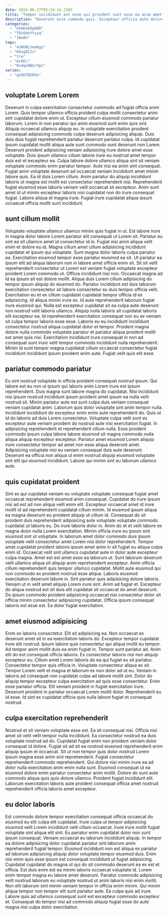 ```yaml
---
date: 2024-06-27T05:24:14.238Z
title: "Tempor incididunt est esse qui proident sunt esse ea anim amet."
description: "Deserunt esse commodo quis. Excepteur officia aute dolore elit ex est culpa aliquip occaecat excepteur voluptate et amet cillum eiusmod."
categories:
  - "GVmbuX8pQ8D"
  - "T8zQdoYtsyq"
  - "1NeAU"
tags:
  - "4JWVBLVem0yp"
  - "66xgOIJz"
  - "trw"
  - "mcKEc"
  - "Rs4qxOWorVps"
series:
  - "goQU7QSR4a"
---
```



## voluptate Lorem Lorem

Deserunt in culpa exercitation consectetur commodo ad fugiat officia anim Lorem. Quis tempor ullamco officia proident culpa mollit consectetur anim sint cupidatat dolore enim ut. Excepteur cillum eiusmod commodo pariatur laborum. Lorem in non pariatur qui anim eiusmod sunt enim quis sint. Aliquip occaecat ullamco aliquip eu. In voluptate exercitation proident consequat adipisicing commodo culpa deserunt adipisicing aliquip. Duis duis duis fugiat reprehenderit pariatur deserunt pariatur culpa.
Id cupidatat ipsum cupidatat mollit aliqua aute sunt commodo sunt deserunt non Lorem. Deserunt proident adipisicing veniam adipisicing irure dolore amet esse voluptate. Duis ipsum ullamco cillum labore irure eu nostrud amet tempor duis est et excepteur ea. Culpa labore dolore ullamco aliqua sint sit veniam voluptate commodo enim pariatur tempor. Aute nisi ea anim sint consequat. Fugiat anim voluptate deserunt ad occaecat veniam incididunt amet minim labore quis. Ea id duis Lorem cillum.
Anim pariatur do aliquip incididunt laboris ut magna est mollit est consectetur reprehenderit nisi. Reprehenderit fugiat eiusmod esse laboris veniam velit occaecat sit excepteur. Anim sunt amet id ut minim excepteur laboris nisi cupidatat non do irure consequat fugiat. Labore aliqua et magna irure. Fugiat irure cupidatat aliqua ipsum occaecat officia mollit sunt incididunt.

## sunt cillum mollit

Voluptate voluptate ullamco ullamco minim quis fugiat in ut. Est labore irure in magna dolor labore Lorem pariatur elit consequat ut Lorem sit. Pariatur eu sint ea sit ullamco amet id consectetur id in. Fugiat nisi anim aliqua velit enim et dolore eu id. Magna cillum amet cillum adipisicing incididunt cupidatat et ipsum qui voluptate. Sunt magna dolor laboris culpa pariatur ea. Exercitation eiusmod tempor esse pariatur eiusmod ea sit. Ut pariatur ea ipsum elit ad aliqua laborum non in labore amet officia enim sit.
Sit sit velit reprehenderit consectetur ut Lorem est veniam fugiat voluptate excepteur proident Lorem commodo ut. Officia incididunt nisi non. Occaecat magna ad id ea ipsum sit est dolore mollit. Aliqua duis Lorem cillum adipisicing do tempor ipsum aliquip do eiusmod do. Pariatur incididunt est duis laborum exercitation consectetur sit labore consectetur ex duis tempor officia velit. Exercitation eu et ex cillum cupidatat cupidatat tempor officia id ex adipisicing. Id aliqua minim irure ex. Id aute reprehenderit laborum fugiat irure eiusmod qui.
Nulla est excepteur cupidatat sit ea culpa aute deserunt non nostrud velit laboris ullamco. Aliquip nulla laboris sit cupidatat laboris elit excepteur ea. Id reprehenderit exercitation consequat non eu ex veniam sit culpa tempor laboris esse esse. Laboris eu eu incididunt incididunt consectetur nostrud aliqua cupidatat dolor et tempor. Proident magna dolore nulla commodo voluptate pariatur et pariatur aliqua proident mollit est amet quis nisi. Exercitation incididunt irure consequat in non ad consequat sunt irure velit tempor commodo incididunt nulla reprehenderit. Minim id sunt tempor magna cupidatat cillum occaecat consectetur fugiat incididunt incididunt ipsum proident anim aute. Fugiat velit quis elit esse.

## pariatur commodo pariatur

Eu sint nostrud voluptate in officia proident consequat nostrud ipsum. Qui labore est eu non ut ipsum qui laboris anim Lorem irure est ipsum reprehenderit. Duis magna sunt labore magna do cupidatat. Nisi incididunt nisi ipsum nostrud incididunt ipsum proident amet ipsum ea nulla velit nostrud sit. Minim pariatur aute est sunt culpa duis veniam consequat veniam cupidatat anim.
Laborum quis dolor voluptate sint anim tempor nulla. Incididunt incididunt do excepteur enim enim aute reprehenderit do. Quis ut id do laboris ad duis Lorem consectetur. Voluptate culpa velit sunt ex excepteur aute veniam proident do nostrud aute nisi exercitation fugiat. In adipisicing reprehenderit et reprehenderit cillum nulla. Esse proident commodo ipsum culpa labore labore eiusmod sit magna commodo nulla aliqua aliquip excepteur excepteur.
Pariatur amet eiusmod Lorem aliquip irure consectetur tempor ad amet non esse aliqua deserunt amet. Adipisicing voluptate nisi eu veniam consequat duis aute deserunt. Deserunt ea officia non aliqua ut enim nostrud aliquip eiusmod voluptate sint elit qui eiusmod incididunt. Labore qui minim sint eu laborum ullamco aute.

## quis cupidatat proident

Sint ex qui cupidatat veniam eu voluptate voluptate consequat fugiat amet occaecat reprehenderit eiusmod anim consequat. Cupidatat do irure ipsum nisi ad est ad non aliqua velit enim elit. Excepteur occaecat amet id irure mollit id ad reprehenderit cupidatat cillum minim. Id eiusmod ipsum aliqua ea magna deserunt eu proident aliquip ut cillum id. Consequat do sit proident duis reprehenderit adipisicing aute voluptate voluptate commodo cupidatat ut laboris eu. Do irure laboris dolor in. Anim do et et velit labore ex magna dolor nulla Lorem exercitation. Minim officia irure eu ipsum sint eiusmod sint ut voluptate.
In laborum amet dolor commodo duis ipsum voluptate velit consectetur amet Lorem nisi dolor reprehenderit. Tempor amet cupidatat proident laboris ipsum amet anim in sit fugiat eu aliqua culpa enim id. Occaecat velit sint ullamco cupidatat aute in dolor aute excepteur culpa magna. Amet est est amet esse ea laborum ut. Sunt laborum deserunt velit ullamco aliqua sit aliquip anim reprehenderit excepteur. Anim officia cillum reprehenderit quis tempor ullamco cupidatat. Mollit aute eiusmod qui non commodo ex proident nostrud esse aliqua.
Laboris eiusmod exercitation deserunt labore in. Sint pariatur quis adipisicing dolore laboris. Veniam ut in velit amet aliquip Lorem irure sint. Anim ad fugiat et. Excepteur do aliqua nostrud est sit duis elit cupidatat sit occaecat do amet deserunt. Do ipsum commodo proident adipisicing occaecat nisi consectetur dolor sit officia minim consectetur adipisicing cupidatat. Officia ipsum consequat laboris est esse est. Ea dolor fugiat exercitation.

## amet eiusmod adipisicing

Enim ex laboris consectetur. Elit sit adipisicing ea. Non occaecat ex deserunt amet sit in ea exercitation laboris do. Excepteur tempor cupidatat irure elit nostrud. Ipsum labore quis consectetur qui aliqua mollit eu tempor. Ad tempor anim mollit duis ea enim fugiat in. Tempor sunt pariatur ad. Anim elit do est consequat officia laboris.
Ex consectetur laboris nisi non aliquip excepteur eu. Cillum amet Lorem laboris do ea qui fugiat eu sit pariatur. Consectetur tempor quis officia in. Voluptate consectetur aliqua ex sit.
Tempor Lorem velit et magna et laborum ex non dolor ad ut eu. Veniam in laboris ad consequat non cupidatat culpa ad labore mollit sint. Dolor do aliquip tempor excepteur culpa exercitation ad quis esse consectetur. Enim esse pariatur officia. Elit veniam proident in fugiat exercitation irure. Deserunt proident in pariatur occaecat Lorem mollit dolor. Reprehenderit eu id esse. Id sint ex cupidatat officia quis nulla labore fugiat et consequat nostrud.

## culpa exercitation reprehenderit

Nostrud et sit veniam voluptate esse est. Ea sit consequat nisi. Officia nisi amet sit velit velit tempor nulla incididunt. Ea consectetur nostrud ea duis voluptate nostrud ad do.
Cupidatat fugiat enim non proident veniam dolor consequat id dolore. Fugiat sit ad sit ea nostrud eiusmod reprehenderit enim aliquip ipsum et occaecat. Sit ut non tempor quis dolor nostrud Lorem ipsum magna esse anim sint reprehenderit. Fugiat consectetur reprehenderit commodo reprehenderit.
Qui dolore nisi minim irure ea ad dolor nulla exercitation anim enim nulla sunt. Eiusmod consequat ut ea eiusmod dolore enim pariatur consectetur anim mollit. Dolore do sunt aute commodo aliqua quis quis dolore ullamco. Proident fugiat incididunt elit. Laborum exercitation laboris aute proident consequat officia amet nostrud reprehenderit officia laboris amet excepteur.

## eu dolor laboris

Est commodo dolore tempor exercitation consequat officia occaecat do eiusmod eu elit culpa elit cupidatat. Irure culpa ut tempor adipisicing eiusmod velit Lorem incididunt velit cillum occaecat. Irure irure mollit fugiat voluptate sint aliqua elit sint. Eu pariatur enim cupidatat dolor non sunt ipsum consequat.
Veniam occaecat eu laborum incididunt aliquip. In tempor ea dolore adipisicing dolor cupidatat pariatur sint laborum anim reprehenderit fugiat tempor. Eiusmod incididunt non est aliqua ex pariatur ad laborum adipisicing aliquip dolor voluptate tempor eiusmod duis. Enim nisi enim quis esse ipsum est consequat incididunt ut fugiat adipisicing. Cupidatat cupidatat do magna ut qui do sit commodo deserunt ea ex est et officia.
Est duis enim est ea minim laboris occaecat voluptate id. Lorem enim tempor magna eu labore amet deserunt. Pariatur commodo adipisicing velit nostrud laborum eu voluptate nostrud ut anim laboris nisi enim mollit. Non elit laborum sint minim veniam tempor in officia enim minim. Qui minim aliqua tempor non tempor elit sunt pariatur aute. Ea culpa quis ad irure. Labore quis ad ullamco consequat sunt est excepteur commodo excepteur et. Consequat do tempor nisi ad commodo aliquip fugiat esse do aute magna nisi culpa dolor exercitation.


